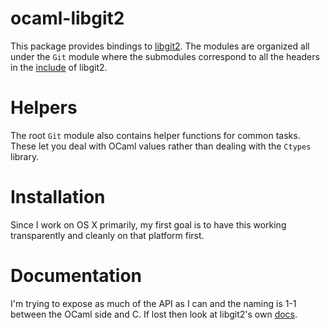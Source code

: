 # ocaml-libgit2

This package provides bindings to [libgit2](https://libgit2.github.com). The modules are organized
all under the `Git` module where the submodules correspond to all the
headers in the [include](https://github.com/libgit2/libgit2/tree/master/include/git2) of libgit2. 

# Helpers

The root `Git` module also contains helper functions for common
tasks. These let you deal with OCaml values rather than dealing with
the `Ctypes` library.

# Installation

Since I work on OS X primarily, my first goal is to have this working
transparently and cleanly on that platform first.

# Documentation

I'm trying to expose as much of the API as I can and the naming is 1-1
between the OCaml side and C. If lost then look at libgit2's own
[docs](https://libgit2.github.com/libgit2/#HEAD).